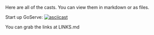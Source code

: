 Here are all of the casts. You can view them in markdown or as files. 

Start up GoServe:
[![asciicast](https://asciinema.org/a/bfpUO6hMaxhqOyoSRkBoeaX2a.svg)](https://asciinema.org/a/bfpUO6hMaxhqOyoSRkBoeaX2a)

You can grab the links at LINKS.md
